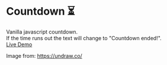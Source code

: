 # Countdown ⏳

Vanilla javascript countdown.  
If the time runs out the text will change to "Countdown ended!".  
[Live Demo](https://vanilla-js-countdown.netlify.app/)

Image from: https://undraw.co/
